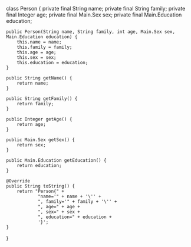 class Person {
    private final String name;
    private final String family;
    private final Integer age;
    private final Main.Sex sex;
    private final Main.Education education;

    public Person(String name, String family, int age, Main.Sex sex, Main.Education education) {
        this.name = name;
        this.family = family;
        this.age = age;
        this.sex = sex;
        this.education = education;
    }

    public String getName() {
        return name;
    }

    public String getFamily() {
        return family;
    }

    public Integer getAge() {
        return age;
    }

    public Main.Sex getSex() {
        return sex;
    }

    public Main.Education getEducation() {
        return education;
    }

    @Override
    public String toString() {
        return "Person{" +
                "name='" + name + '\'' +
                ", family='" + family + '\'' +
                ", age=" + age +
                ", sex=" + sex +
                ", education=" + education +
                '}';
    }
}